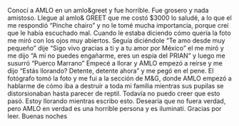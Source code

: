 Conocí a AMLO en un amlo&greet y fue horrible. Fue grosero y nada 
amistoso. Llegue al amlo& GREET que me costó $3000 lo saludé, a lo que el me 
respondió “Pinche chairo” y no le tomé mucha importancia, porque creí que le 
había escuchado mal. Cuando le estaba diciendo cómo quería la foto me miró
con los ojos muy abiertos. Seguía diciéndole “Te amo desde muy pequeño” dije 
“Sigo vivo gracias a ti y a tu amor por México” el me miró y me dijo “A mí no 
puedes engañarme, eres un espía del PRIAN” y luego me susurró “Puerco 
Marrano” Empecé a llorar y AMLO empezó a reírse y me dijo “Estás llorando? 
Detente, detente ahora” y me pegó en el pene. El fotógrafo tomó la foto y me 
fui a la sección de M&G, donde AMLO empezó a hablarme de cómo iba a 
destruír a toda mi familia mientras sus pupilas se distorsionaban hasta parecer 
de reptil. Todavía no puedo creer que esto pasó. Estoy llorando mientras 
escribo esto. Desearía que no fuera verdad, pero AMLO en verdad es una 
horrible persona y es iluminati. 
Gracias por leer. Buenas noches
